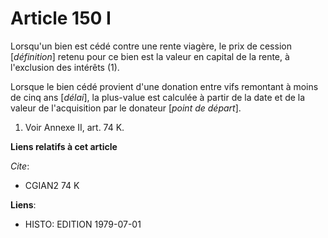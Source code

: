 # Article 150 I

Lorsqu'un bien est cédé contre une rente viagère, le prix de cession [*définition*] retenu pour ce bien est la valeur en
capital de la rente, à l'exclusion des intérêts (1).

Lorsque le bien cédé provient d'une donation entre vifs remontant à moins de cinq ans [*délai*], la plus-value est calculée à
partir de la date et de la valeur de l'acquisition par le donateur [*point de départ*].

1)  Voir Annexe II, art. 74 K.

**Liens relatifs à cet article**

_Cite_:

  - CGIAN2 74 K

**Liens**:

  - HISTO: EDITION 1979-07-01
